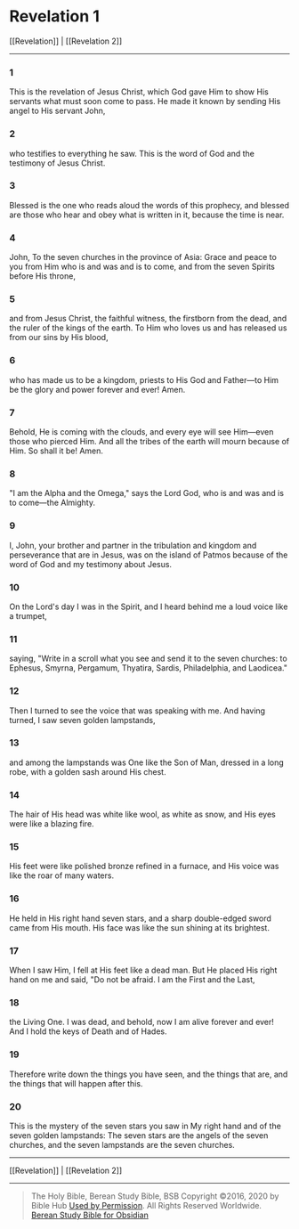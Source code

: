 # Revelation 1

[[Revelation]] | [[Revelation 2]]

---

### 1
This is the revelation of Jesus Christ, which God gave Him to show His servants what must soon come to pass. He made it known by sending His angel to His servant John,

### 2
who testifies to everything he saw. This is the word of God and the testimony of Jesus Christ.

### 3
Blessed is the one who reads aloud the words of this prophecy, and blessed are those who hear and obey what is written in it, because the time is near.

### 4
John, To the seven churches in the province of Asia: Grace and peace to you from Him who is and was and is to come, and from the seven Spirits before His throne,

### 5
and from Jesus Christ, the faithful witness, the firstborn from the dead, and the ruler of the kings of the earth. To Him who loves us and has released us from our sins by His blood,

### 6
who has made us to be a kingdom, priests to His God and Father—to Him be the glory and power forever and ever! Amen.

### 7
Behold, He is coming with the clouds, and every eye will see Him—even those who pierced Him. And all the tribes of the earth will mourn because of Him. So shall it be! Amen.

### 8
"I am the Alpha and the Omega," says the Lord God, who is and was and is to come—the Almighty.

### 9
I, John, your brother and partner in the tribulation and kingdom and perseverance that are in Jesus, was on the island of Patmos because of the word of God and my testimony about Jesus.

### 10
On the Lord's day I was in the Spirit, and I heard behind me a loud voice like a trumpet,

### 11
saying, "Write in a scroll what you see and send it to the seven churches: to Ephesus, Smyrna, Pergamum, Thyatira, Sardis, Philadelphia, and Laodicea."

### 12
Then I turned to see the voice that was speaking with me. And having turned, I saw seven golden lampstands,

### 13
and among the lampstands was One like the Son of Man, dressed in a long robe, with a golden sash around His chest.

### 14
The hair of His head was white like wool, as white as snow, and His eyes were like a blazing fire.

### 15
His feet were like polished bronze refined in a furnace, and His voice was like the roar of many waters.

### 16
He held in His right hand seven stars, and a sharp double-edged sword came from His mouth. His face was like the sun shining at its brightest.

### 17
When I saw Him, I fell at His feet like a dead man. But He placed His right hand on me and said, "Do not be afraid. I am the First and the Last,

### 18
the Living One. I was dead, and behold, now I am alive forever and ever! And I hold the keys of Death and of Hades.

### 19
Therefore write down the things you have seen, and the things that are, and the things that will happen after this.

### 20
This is the mystery of the seven stars you saw in My right hand and of the seven golden lampstands: The seven stars are the angels of the seven churches, and the seven lampstands are the seven churches.

---

[[Revelation]] | [[Revelation 2]]

---

> The Holy Bible, Berean Study Bible, BSB
> Copyright &copy;2016, 2020 by Bible Hub
> [Used by Permission](https://berean.bible/terms.htm). All Rights Reserved Worldwide.
> [Berean Study Bible for Obsidian](https://github.com/gapmiss/berean-study-bible-for-obsidian)

